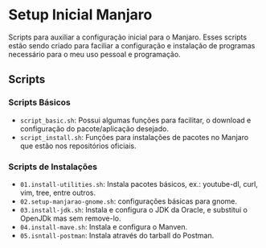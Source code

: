 # Setup Inicial Manjaro

Scripts para auxiliar a configuração inicial para o Manjaro.
Esses scripts estão sendo criado para faciliar a configuração e instalação de programas necessário para o meu uso pessoal e  programação.

## Scripts
### Scripts Básicos
* `script_basic.sh`: Possui algumas funções para facilitar, o download e configuração do pacote/aplicação desejado.
* `script_install.sh`: Funções para instalações de pacotes no Manjaro que estão nos repositórios oficiais. 

### Scripts de Instalações
* `01.install-utilities.sh`: Instala pacotes básicos, ex.: youtube-dl, curl, vim, tree, entre outros.
* `02.setup-manjarao-gnome.sh`: configurações básicas para gnome.
* `03.install-jdk.sh`: Instala e configura o JDK da Oracle, e substitui o OpenJDk mas sem remove-lo.
* `04.install-mave.sh`: Instala e configura o Manven.
* `05.isntall-postman`: Instala através do tarball do Postman.
  

